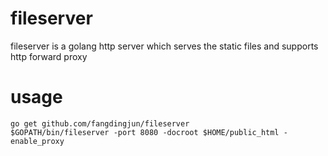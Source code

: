 fileserver
=========

fileserver is a golang http server which serves the  static  files and supports http forward proxy


usage
====

    go get github.com/fangdingjun/fileserver
    $GOPATH/bin/fileserver -port 8080 -docroot $HOME/public_html -enable_proxy

